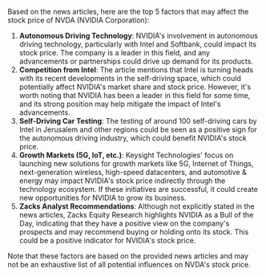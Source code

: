 Based on the news articles, here are the top 5 factors that may affect the stock price of NVDA (NVIDIA Corporation):

1. **Autonomous Driving Technology**: NVIDIA's involvement in autonomous driving technology, particularly with Intel and Softbank, could impact its stock price. The company is a leader in this field, and any advancements or partnerships could drive up demand for its products.
2. **Competition from Intel**: The article mentions that Intel is turning heads with its recent developments in the self-driving space, which could potentially affect NVIDIA's market share and stock price. However, it's worth noting that NVIDIA has been a leader in this field for some time, and its strong position may help mitigate the impact of Intel's advancements.
3. **Self-Driving Car Testing**: The testing of around 100 self-driving cars by Intel in Jerusalem and other regions could be seen as a positive sign for the autonomous driving industry, which could benefit NVIDIA's stock price.
4. **Growth Markets (5G, IoT, etc.)**: Keysight Technologies' focus on launching new solutions for growth markets like 5G, Internet of Things, next-generation wireless, high-speed datacenters, and automotive & energy may impact NVIDIA's stock price indirectly through the technology ecosystem. If these initiatives are successful, it could create new opportunities for NVIDIA to grow its business.
5. **Zacks Analyst Recommendations**: Although not explicitly stated in the news articles, Zacks Equity Research highlights NVIDIA as a Bull of the Day, indicating that they have a positive view on the company's prospects and may recommend buying or holding onto its stock. This could be a positive indicator for NVIDIA's stock price.

Note that these factors are based on the provided news articles and may not be an exhaustive list of all potential influences on NVDA's stock price.